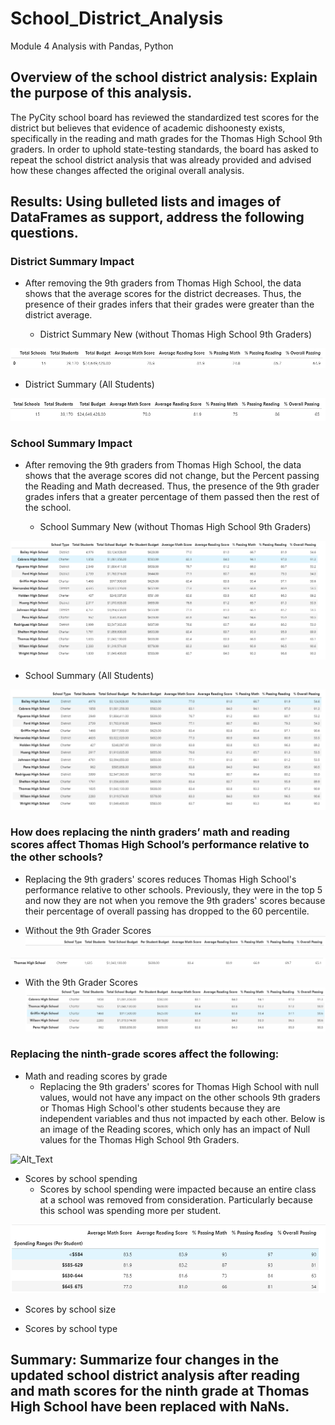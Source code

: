 # School_District_Analysis
Module 4 Analysis with Pandas, Python


## Overview of the school district analysis: Explain the purpose of this analysis.

The PyCity school board has reviewed the standardized test scores for the district but believes that evidence of academic dishoonesty exists, specifically in the reading and math grades for the Thomas High School 9th graders. In order to uphold state-testing standards, the board has asked to repeat the school district analysis that was already provided and advised how these changes affected the original overall analysis. 

## Results: Using bulleted lists and images of DataFrames as support, address the following questions.

### District Summary Impact 

- After removing the 9th graders from Thomas High School, the data shows that the average scores for the district decreases. Thus, the presence of their grades infers that their grades were greater than the district average. 

  - District Summary New (without Thomas High School 9th Graders)

![Alt text](https://github.com/Austin-Cyr/School_District_Analysis/blob/main/District%20Summary%2010-11-12th.PNG?raw=true)

  - District Summary (All Students)

![Alt_Text](https://github.com/Austin-Cyr/School_District_Analysis/blob/main/District%20Summary%209-12.PNG?raw=true)

### School Summary Impact
 
- After removing the 9th graders from Thomas High School, the data shows that the average scores did not change, but the Percent passing the Reading and Math decreased. Thus, the presence of the 9th grader grades infers that a greater percentage of them passed then the rest of the school.

  - School Summary New (without Thomas High School 9th Graders)

![Alt_Text](https://github.com/Austin-Cyr/School_District_Analysis/blob/main/Per_School_Summary_10-12.PNG)

  - School Summary (All Students)

![Alt_Text](https://github.com/Austin-Cyr/School_District_Analysis/blob/main/Per_School_Summary_9-12.PNG)

### How does replacing the ninth graders’ math and reading scores affect Thomas High School’s performance relative to the other schools?

  - Replacing the 9th graders' scores reduces Thomas High School's performance relative to other schools. Previously, they were in the top 5 and now they are not when you remove the 9th graders' scores because their percentage of overall passing has dropped to the 60 percentile.

  - Without the 9th Grader Scores
![Alt_Text](https://github.com/Austin-Cyr/School_District_Analysis/blob/main/Per_School_Summary_10-12_Perf_Comp_Title.PNG)

![Alt_Text](https://github.com/Austin-Cyr/School_District_Analysis/blob/main/Per_School_Summary_10-12_Perf_Comp.PNG)

  - With the 9th Grader Scores
![Alt_Text](https://github.com/Austin-Cyr/School_District_Analysis/blob/main/Per_School_Summary_9-12_Perf_Comp.PNG)


### Replacing the ninth-grade scores affect the following:
  - Math and reading scores by grade
      - Replacing the 9th graders' scores for Thomas High School with null values, would not have any impact on the other schools 9th graders or Thomas High School's other students because they are independent variables and thus not impacted by each other. Below is an image of the Reading scores, which only has an impact of Null values for the Thomas High School 9th Graders.

![Alt_Text](https://github.com/Austin-Cyr/School_District_Analysis/commit/241d62a34af05a328c3fc0fcab186bb7a3063da5)

  - Scores by school spending
      - Scores by school spending were impacted because an entire class at a school was removed from consideration. Particularly because this school was spending more per student.

![Alt_Text](https://github.com/Austin-Cyr/School_District_Analysis/blob/main/Avg_Spending_wo_9th_graders.PNG)

- Scores by school size


- Scores by school type

## Summary: Summarize four changes in the updated school district analysis after reading and math scores for the ninth grade at Thomas High School have been replaced with NaNs.
